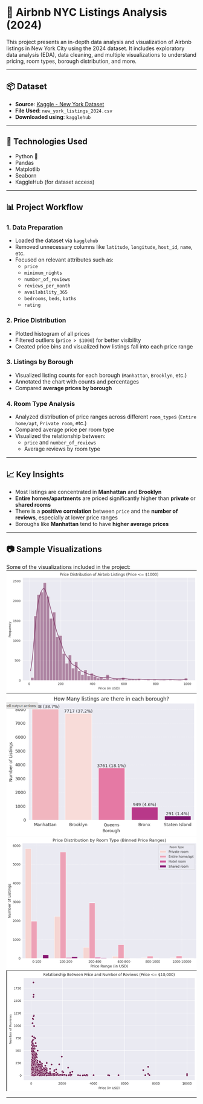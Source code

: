 # 🗽 Airbnb NYC Listings Analysis (2024)

This project presents an in-depth data analysis and visualization of Airbnb listings in New York City using the 2024 dataset. It includes exploratory data analysis (EDA), data cleaning, and multiple visualizations to understand pricing, room types, borough distribution, and more.

---

## 📦 Dataset

- **Source**: [Kaggle - New York Dataset](https://www.kaggle.com/datasets/vrindakallu/new-york-dataset)
- **File Used**: `new_york_listings_2024.csv`
- **Downloaded using**: `kagglehub`

---

## 🔧 Technologies Used

- Python 🐍
- Pandas
- Matplotlib
- Seaborn
- KaggleHub (for dataset access)

---

## 📊 Project Workflow

### 1. **Data Preparation**
- Loaded the dataset via `kagglehub`
- Removed unnecessary columns like `latitude`, `longitude`, `host_id`, `name`, etc.
- Focused on relevant attributes such as:
  - `price`
  - `minimum_nights`
  - `number_of_reviews`
  - `reviews_per_month`
  - `availability_365`
  - `bedrooms`, `beds`, `baths`
  - `rating`

### 2. **Price Distribution**
- Plotted histogram of all prices
- Filtered outliers (`price > $1000`) for better visibility
- Created price bins and visualized how listings fall into each price range

### 3. **Listings by Borough**
- Visualized listing counts for each borough (`Manhattan`, `Brooklyn`, etc.)
- Annotated the chart with counts and percentages
- Compared **average prices by borough**

### 4. **Room Type Analysis**
- Analyzed distribution of price ranges across different `room_type`s (`Entire home/apt`, `Private room`, etc.)
- Compared average price per room type
- Visualized the relationship between:
  - `price` and `number_of_reviews`
  - Average reviews by room type

---

## 📈 Key Insights

- Most listings are concentrated in **Manhattan** and **Brooklyn**
- **Entire homes/apartments** are priced significantly higher than **private** or **shared rooms**
- There is a **positive correlation** between `price` and the **number of reviews**, especially at lower price ranges
- Boroughs like **Manhattan** tend to have **higher average prices**

---

## 📷 Sample Visualizations

Some of the visualizations included in the project:
![Distribution of Airbnb prices](images/price_distribution_of_Airbnb_Listings.png)
![Listings by borough](images/listing_ber_borough.png)
![ price distribution by room type](images/price_distribution_by_room_type.png)
![Relationship between number of reviews and price](images/price_reviews_relation.png)

---
